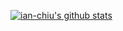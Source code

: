 [![ian-chiu's github stats](https://github-readme-stats.vercel.app/api?username=ian-chiu&count_private=true&&show_icons=true&theme=prussian)](https://github.com/anuraghazra/github-readme-stats)
<!--
**ian-chiu/ian-chiu** is a ✨ _special_ ✨ repository because its `README.md` (this file) appears on your GitHub profile.

Here are some ideas to get you started:

- 🔭 I’m currently working on ...
- 🌱 I’m currently learning ...
- 👯 I’m looking to collaborate on ...
- 🤔 I’m looking for help with ...
- 💬 Ask me about ...
- 📫 How to reach me: ...
- 😄 Pronouns: ...
- ⚡ Fun fact: ...
-->
